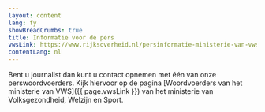 ```yaml
---
layout: content
lang: fy
showBreadCrumbs: true
title: Informatie voor de pers
vwsLink: https://www.rijksoverheid.nl/persinformatie-ministerie-van-vws/woordvoerders
contentLang: nl
---
```

Bent u journalist dan kunt u contact opnemen met één van onze perswoordvoerders. Kijk hiervoor op de pagina [Woordvoerders van het ministerie van VWS]({{ page.vwsLink }}) van het ministerie van Volksgezondheid, Welzijn en Sport.
